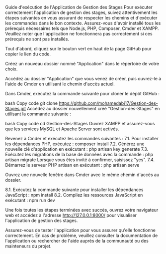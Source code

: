 Guide d'exécution de l'Application de Gestion des Stages
Pour exécuter correctement l'application de gestion des stages, suivez attentivement les étapes suivantes en vous assurant de respecter les chemins et d'exécuter les commandes dans le bon contexte. Assurez-vous d'avoir installé tous les prérequis nécessaires tels que Node.js, PHP, Composer, Cmder et XAMPP. Veuillez noter que l'application ne fonctionnera pas correctement si ces prérequis ne sont pas installés.

Tout d'abord, cliquez sur le bouton vert en haut de la page GitHub pour copier le lien du code.

Créez un nouveau dossier nommé "Application" dans le répertoire de votre choix.

Accédez au dossier "Application" que vous venez de créer, puis ouvrez-le à l'aide de Cmder en utilisant le chemin d'accès actuel.

Dans Cmder, exécutez la commande suivante pour cloner le dépôt GitHub :

bash
Copy code
git clone https://github.com/mohamedabi17/Gestion-des-Stages.git
Accédez au dossier nouvellement créé "Gestion-des-Stages" en utilisant la commande suivante :

bash
Copy code
cd Gestion-des-Stages
Ouvrez XAMPP et assurez-vous que les services MySQL et Apache Server sont activés.

Revenez à Cmder et exécutez les commandes suivantes :
7.1. Pour installer les dépendances PHP, exécutez :
composer install 7.2. Générez une nouvelle clé d'application en exécutant :
php artisan key:generate 7.3. Exécutez les migrations de la base de données avec la commande :
php artisan migrate Lorsque vous êtes invité à confirmer, saisissez "yes".
7.4. Démarrez le serveur PHP artisan en exécutant :
php artisan serve

Ouvrez une nouvelle fenêtre dans Cmder avec le même chemin d'accès au dossier.

8.1. Exécutez la commande suivante pour installer les dépendances JavaScript :
npm install 8.2. Compilez les ressources JavaScript en exécutant :
npm run dev

Une fois toutes les étapes terminées avec succès, ouvrez votre navigateur web et accédez à l'adresse http://127.0.0.1:8000/ pour visualiser l'application de gestion des stages.

Assurez-vous de tester l'application pour vous assurer qu'elle fonctionne correctement. En cas de problème, veuillez consulter la documentation de l'application ou rechercher de l'aide auprès de la communauté ou des mainteneurs du projet.
